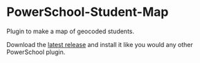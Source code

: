 # PowerSchool-Student-Map
Plugin to make a map of geocoded students.

Download the [latest release](https://github.com/sriehl/PowerSchool-Student-Map/releases) and install it like you would any other PowerSchool plugin.
